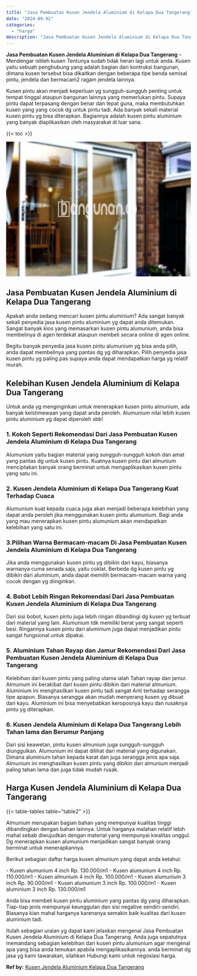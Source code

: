 ```yaml
---
title: "Jasa Pembuatan Kusen Jendela Aluminium di Kelapa Dua Tangerang"
date: "2024-09-02"
categories: 
  - "harga"
description: "Jasa Pembuatan Kusen Jendela Aluminium di Kelapa Dua Tangerang. Itulah sebagian uraian yg dapat kami jelaskan mengenai Jasa Pembuatan Kusen Jendela Aluminium..."
---
```


**Jasa Pembuatan Kusen Jendela Aluminium di Kelapa Dua Tangerang** – Mendengar istileh kusen Tentunya sudah tidak heran lagi untuk anda. Kusen yaitu sebuah penghubung yang adalah bagian dari kontruksi bangunan, dimana kusen tersebut bisa dikaitkan dengan beberapa tipe benda semisal pintu, jendela dan bermacam2 ragam jendela lainnya.

Kusen pintu akan menjadi keperluan yg sungguh-sungguh penting untuk tempat tinggal ataupun bangunan lainnya yang memerlukan pintu. Supaya pintu dapat terpasang dengan benar dan tepat guna, maka membutuhkan kusen yang yang cocok dg untuk pintu tadi. Ada banyak sekali material kusen pintu yg bisa diterapkan. Bagiannya adalah kusen pintu aluminium yang banyak diaplikasikan oleh masyarakat di luar sana.

{{< toc >}}

![Jasa Pembuatan Kusen Jendela Aluminium di Kelapa Dua Tangerang](/images/harga-kusen-jendela-alumunium-44.png)

## Jasa Pembuatan Kusen Jendela Aluminium di Kelapa Dua Tangerang

Apakah anda sedang mencari kusen pintu aluminium? Ada sangat banyak sekali penyedia jasa kusen pintu aluminium yg dapat anda ditemukan. Sangat banyak kios yang memasarkan kusen pintu alumunium, anda bisa membelinya di agen terdekat ataupun membeli secara online di agen online.

Begitu banyak penyedia jasa kusen pintu alumunium yg bisa anda pilih, anda dapat membelinya yang pantas dg yg diharapkan. Pilih penyedia jasa kusen pintu yg paling pas supaya anda dapat mendapatkan harga yg relatif murah.

## Kelebihan Kusen Jendela Aluminium di Kelapa Dua Tangerang

Untuk anda yg menginginkan untuk menerapkan kusen pintu almunium, ada banyak keistimewaan yang dapat anda peroleh. Alumunium nilai lebih kusen pintu aluminium yg dapat diperoleh sbb!

### 1\. Kokoh Seperti Rekomendasi Dari Jasa Pembuatan Kusen Jendela Aluminium di Kelapa Dua Tangerang

Alumunium yaitu bagian material yang sungguh-sungguh kokoh dan amat yang pantas dg untuk kusen pintu. Kuatnya kusen pintu dari almunium menciptakan banyak orang berminat untuk mengaplikasikan kusen pintu yang satu ini.

### 2\. Kusen Jendela Aluminium di Kelapa Dua Tangerang Kuat Terhadap Cuaca

Alumunium kuat kepada cuaca juga akan menjadi beberapa kelebihan yang dapat anda peroleh jika menggunakan kusen pintu alumunium. Bagi anda yang mau menerapkan kusen pintu alumunium akan mendapatkan kelebihan yang satu ini.

### 3.Pilihan Warna Bermacam-macam Di Jasa Pembuatan Kusen Jendela Aluminium di Kelapa Dua Tangerang

Jika anda menggunakan kusen pintu yg dibikin dari kayu, biasanya warnanya cuma senada saja, yaitu coklat. Berbeda dg kusen pintu yg dibikin dari aluminium, anda dapat memilih bermacam-macam warna yang cocok dengan yg diinginkan.

### 4\. Bobot Lebih Ringan Rekomendasi Dari Jasa Pembuatan Kusen Jendela Aluminium di Kelapa Dua Tangerang

Dari sisi bobot, kusen pintu juga lebih ringan dibandingi dg kusen yg terbuat dari material yang lain. Alumunium tdk memiliki berat yang sangat seperti besi. Ringannya kusen pintu dari aluminium juga dapat menjadikan pintu sangat fungsional untuk dipakai.

### 5\. Aluminium Tahan Rayap dan Jamur Rekomendasi Dari Jasa Pembuatan Kusen Jendela Aluminium di Kelapa Dua Tangerang

Kelebihan dari kusen pintu yang paling utama ialah Tahan rayap dan jamur. Almunium ini berakibat dari kusen pintu dibikin dari material almunium. Aluminium ini menghasilkan kusen pintu tadi sangat Anti terhadap serangga tipe apapun. Biasanya serangga akan mudah menyerang kusen yg dibuat dari kayu. Aluminium ini bisa menyebabkan keroposnya kayu dan rusaknya pintu yg diterapkan.

### 6\. Kusen Jendela Aluminium di Kelapa Dua Tangerang Lebih Tahan lama dan Berumur Panjang

Dari sisi keawetan, pintu kusen almunium juga sungguh-sungguh diunggulkan. Alumunium ini dapat dilihat dari material yang digunakan. Dimana aluminium tahan kepada karat dan juga serangga jenis apa saja. Almunium ini menghasilkan kusen pintu yang dibikin dari almunium menjadi paling tahan lama dan juga tidak mudah rusak.

## Harga Kusen Jendela Aluminium di Kelapa Dua Tangerang

{{< table-tables table="table2" >}}

Almunium merupakan bagian bahan yang mempunyai kualitas tinggi dibandingkan dengan bahan lainnya. Untuk harganya malahan relatif lebih mahal sebab diwujudkan dengan material yang mempunyai kwalitas unggul. Dg menerapkan kusen alumunium menjadikan sangat banyak orang berminat untuk menerapkannya.

Berikut sebagian daftar harga kusen almunium yang dapat anda ketahui:

\- Kusen alumunium 4 inch Rp. 130.000/m1 - Kusen alumunium 4 inch Rp. 110.000/m1 - Kusen almunium 4 inch Rp. 100.000/m1 - Kusen alumunium 3 inch Rp. 90.000/m1 - Kusen alumunium 3 inch Rp. 100.000/m1 - Kusen aluminium 3 inch Rp. 130.000/m1

Anda bisa membeli kusen pintu aluminium yang pantas dg yang diharapkan. Tiap-tiap jenis mempunyai keunggulan dan sisi negative sendiri-sendiri. Biasanya kian mahal harganya karenanya semakin baik kualitas dari kusen aluminium tadi.

Itulah sebagian uraian yg dapat kami jelaskan mengenai Jasa Pembuatan Kusen Jendela Aluminium di Kelapa Dua Tangerang. Anda juga sepatutnya memandang sebagian kelebihan dari kusen pintu alumunium agar mengenal apa yang bisa anda temukan apabila mengaplikasikannya. anda berminat dg jasa yg kami tawarakan, silahkan Hubungi kami untuk negosiasi harga.

**Ref by:** [Kusen Jendela Aluminium Kelapa Dua Tangerang](https://id.wikipedia.org/wiki/Kusen)

